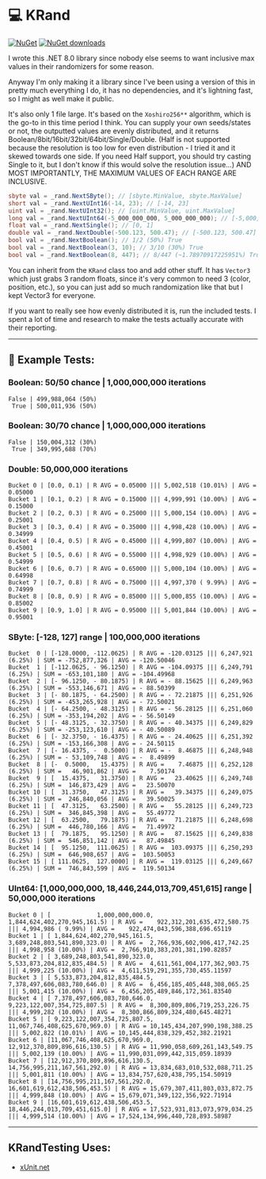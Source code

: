 ﻿# 💻 KRand

[![NuGet](https://img.shields.io/nuget/v/KRand.svg)](https://www.nuget.org/packages/KRand)
[![NuGet downloads](https://img.shields.io/nuget/dt/KRand)](https://www.nuget.org/packages/KRand)

I wrote this .NET 8.0 library since nobody else seems to want inclusive max values in their randomizers for some reason.

Anyway I'm only making it a library since I've been using a version of this in pretty much everything I do, it has no dependencies, and it's lightning fast, so I might as well make it public.

It's also only 1 file large.
It's based on the `Xoshiro256**` algorithm, which is the go-to in this time period I think.
You can supply your own seeds/states or not, the outputted values are evenly distributed, and it returns Boolean/8bit/16bit/32bit/64bit/Single/Double.
(Half is not supported because the resolution is too low for even distribution - I tried it and it skewed towards one side.
If you need Half support, you should try casting Single to it, but I don't know if this would solve the resolution issue...)
AND MOST IMPORTANTLY, THE MAXIMUM VALUES OF EACH RANGE ARE INCLUSIVE.

```cs
sbyte val = _rand.NextSByte(); // [sbyte.MinValue, sbyte.MaxValue]
short val = _rand.NextUInt16(-14, 23); // [-14, 23]
uint val = _rand.NextUInt32(); // [uint.MinValue, uint.MaxValue]
long val = _rand.NextUInt64(-5_000_000_000, 5_000_000_000); // [-5,000,000,000, 5,000,000,000]
float val = _rand.NextSingle(); // [0, 1]
double val = _rand.NextDouble(-500.123, 500.47); // [-500.123, 500.47]
bool val = _rand.NextBoolean(); // 1/2 (50%) True
bool val = _rand.NextBoolean(3, 10); // 3/10 (30%) True
bool val = _rand.NextBoolean(8, 447); // 8/447 (~1.78970917225951%) True
```

You can inherit from the `KRand` class too and add other stuff.
It has `Vector3` which just grabs 3 random floats, since it's very common to need 3 (color, position, etc.), so you can just add so much randomization like that but I kept Vector3 for everyone.

If you want to really see how evenly distributed it is, run the included tests.
I spent a lot of time and research to make the tests actually accurate with their reporting.

----
## 🚀 Example Tests:

### Boolean: 50/50 chance | 1,000,000,000 iterations
```
False | 499,988,064 (50%)
 True | 500,011,936 (50%)
```
### Boolean: 30/70 chance | 1,000,000,000 iterations
```
False | 150,004,312 (30%)
 True | 349,995,688 (70%)
```
### Double: 50,000,000 iterations
```
Bucket 0 | [0.0, 0.1) | R AVG = 0.05000 ||| 5,002,518 (10.01%) | AVG = 0.05000
Bucket 1 | [0.1, 0.2) | R AVG = 0.15000 ||| 4,999,991 (10.00%) | AVG = 0.15000
Bucket 2 | [0.2, 0.3) | R AVG = 0.25000 ||| 5,000,154 (10.00%) | AVG = 0.25001
Bucket 3 | [0.3, 0.4) | R AVG = 0.35000 ||| 4,998,428 (10.00%) | AVG = 0.34999
Bucket 4 | [0.4, 0.5) | R AVG = 0.45000 ||| 4,999,807 (10.00%) | AVG = 0.45001
Bucket 5 | [0.5, 0.6) | R AVG = 0.55000 ||| 4,998,929 (10.00%) | AVG = 0.54999
Bucket 6 | [0.6, 0.7) | R AVG = 0.65000 ||| 5,000,104 (10.00%) | AVG = 0.64998
Bucket 7 | [0.7, 0.8) | R AVG = 0.75000 ||| 4,997,370 ( 9.99%) | AVG = 0.74999
Bucket 8 | [0.8, 0.9) | R AVG = 0.85000 ||| 5,000,855 (10.00%) | AVG = 0.85002
Bucket 9 | [0.9, 1.0] | R AVG = 0.95000 ||| 5,001,844 (10.00%) | AVG = 0.95001
```
### SByte: [-128, 127] range | 100,000,000 iterations
```
Bucket  0 | [-128.0000, -112.0625) | R AVG = -120.03125 ||| 6,247,921 (6.25%) | SUM = -752,877,326 | AVG = -120.50046
Bucket  1 | [-112.0625, - 96.1250) | R AVG = -104.09375 ||| 6,249,791 (6.25%) | SUM = -653,101,180 | AVG = -104.49968
Bucket  2 | [- 96.1250, - 80.1875) | R AVG = - 88.15625 ||| 6,249,963 (6.25%) | SUM = -553,146,671 | AVG = - 88.50399
Bucket  3 | [- 80.1875, - 64.2500) | R AVG = - 72.21875 ||| 6,251,926 (6.25%) | SUM = -453,265,928 | AVG = - 72.50021
Bucket  4 | [- 64.2500, - 48.3125) | R AVG = - 56.28125 ||| 6,251,060 (6.25%) | SUM = -353,194,202 | AVG = - 56.50149
Bucket  5 | [- 48.3125, - 32.3750) | R AVG = - 40.34375 ||| 6,249,829 (6.25%) | SUM = -253,123,610 | AVG = - 40.50089
Bucket  6 | [- 32.3750, - 16.4375) | R AVG = - 24.40625 ||| 6,251,392 (6.25%) | SUM = -153,166,308 | AVG = - 24.50115
Bucket  7 | [- 16.4375, -  0.5000) | R AVG = -  8.46875 ||| 6,248,948 (6.25%) | SUM = - 53,109,748 | AVG = -  8.49899
Bucket  8 | [-  0.5000,   15.4375) | R AVG =    7.46875 ||| 6,252,128 (6.25%) | SUM =   46,901,862 | AVG =    7.50174
Bucket  9 | [  15.4375,   31.3750) | R AVG =   23.40625 ||| 6,249,748 (6.25%) | SUM =  146,873,429 | AVG =   23.50070
Bucket 10 | [  31.3750,   47.3125) | R AVG =   39.34375 ||| 6,249,075 (6.25%) | SUM =  246,840,056 | AVG =   39.50025
Bucket 11 | [  47.3125,   63.2500) | R AVG =   55.28125 ||| 6,249,723 (6.25%) | SUM =  346,845,398 | AVG =   55.49772
Bucket 12 | [  63.2500,   79.1875) | R AVG =   71.21875 ||| 6,248,698 (6.25%) | SUM =  446,780,166 | AVG =   71.49972
Bucket 13 | [  79.1875,   95.1250) | R AVG =   87.15625 ||| 6,249,838 (6.25%) | SUM =  546,851,142 | AVG =   87.49845
Bucket 14 | [  95.1250,  111.0625) | R AVG =  103.09375 ||| 6,250,293 (6.25%) | SUM =  646,908,657 | AVG =  103.50053
Bucket 15 | [ 111.0625,  127.0000] | R AVG =  119.03125 ||| 6,249,667 (6.25%) | SUM =  746,843,599 | AVG =  119.50134
```
### UInt64: [1,000,000,000, 18,446,244,013,709,451,615] range | 50,000,000 iterations
```
Bucket 0 | [             1,000,000,000.0,  1,844,624,402,270,945,161.5) | R AVG =    922,312,201,635,472,580.75 ||| 4,994,986 ( 9.99%) | AVG =    922,474,043,596,388,696.65119
Bucket 1 | [ 1,844,624,402,270,945,161.5,  3,689,248,803,541,890,323.0) | R AVG =  2,766,936,602,906,417,742.25 ||| 4,998,958 (10.00%) | AVG =  2,766,910,383,201,381,190.82857
Bucket 2 | [ 3,689,248,803,541,890,323.0,  5,533,873,204,812,835,484.5) | R AVG =  4,611,561,004,177,362,903.75 ||| 4,999,225 (10.00%) | AVG =  4,611,519,291,355,730,455.11597
Bucket 3 | [ 5,533,873,204,812,835,484.5,  7,378,497,606,083,780,646.0) | R AVG =  6,456,185,405,448,308,065.25 ||| 5,001,415 (10.00%) | AVG =  6,456,205,489,846,172,361.83540
Bucket 4 | [ 7,378,497,606,083,780,646.0,  9,223,122,007,354,725,807.5) | R AVG =  8,300,809,806,719,253,226.75 ||| 4,999,282 (10.00%) | AVG =  8,300,866,809,324,480,645.48271
Bucket 5 | [ 9,223,122,007,354,725,807.5, 11,067,746,408,625,670,969.0) | R AVG = 10,145,434,207,990,198,388.25 ||| 5,002,822 (10.01%) | AVG = 10,145,444,838,329,452,382.21921
Bucket 6 | [11,067,746,408,625,670,969.0, 12,912,370,809,896,616,130.5) | R AVG = 11,990,058,609,261,143,549.75 ||| 5,002,139 (10.00%) | AVG = 11,990,031,099,442,315,059.18939
Bucket 7 | [12,912,370,809,896,616,130.5, 14,756,995,211,167,561,292.0) | R AVG = 13,834,683,010,532,088,711.25 ||| 5,001,811 (10.00%) | AVG = 13,834,757,620,438,795,154.50919
Bucket 8 | [14,756,995,211,167,561,292.0, 16,601,619,612,438,506,453.5) | R AVG = 15,679,307,411,803,033,872.75 ||| 4,999,848 (10.00%) | AVG = 15,679,071,349,122,356,922.71914
Bucket 9 | [16,601,619,612,438,506,453.5, 18,446,244,013,709,451,615.0] | R AVG = 17,523,931,813,073,979,034.25 ||| 4,999,514 (10.00%) | AVG = 17,524,134,996,440,728,893.58987
```

----
## KRandTesting Uses:
* [xUnit.net](https://github.com/xunit/xunit)